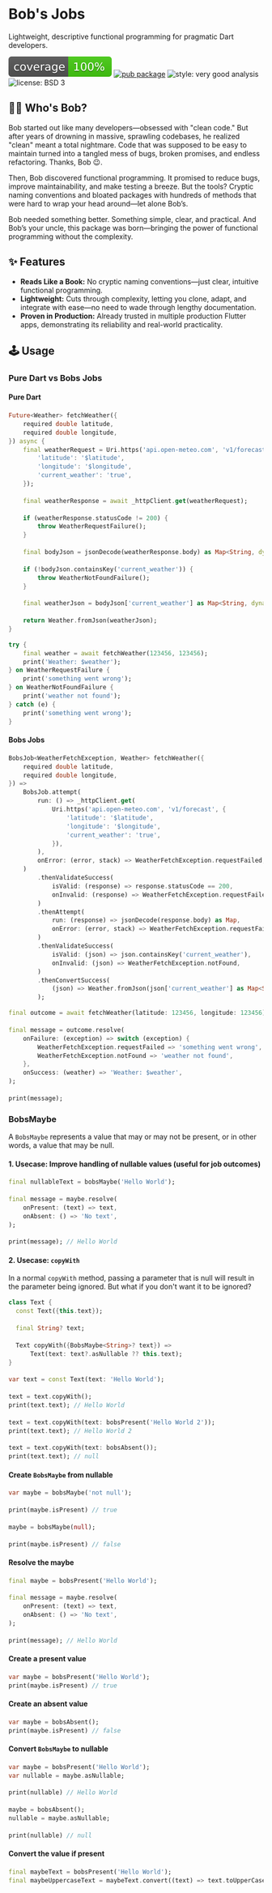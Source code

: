 # Bob's Jobs
Lightweight, descriptive functional programming for pragmatic Dart developers.

![coverage][coverage_badge]
[![pub package][pub_badge]][pub_link]
![style: very good analysis][very_good_analysis_badge]
![license: BSD 3][license_badge]


## 🧑‍💻 Who's Bob?

Bob started out like many developers—obsessed with "clean code." But after years of drowning in massive, sprawling codebases, he realized "clean" meant a total nightmare. Code that was supposed to be easy to maintain turned into a tangled mess of bugs, broken promises, and endless refactoring. Thanks, Bob 😉.

Then, Bob discovered functional programming. It promised to reduce bugs, improve maintainability, and make testing a breeze. But the tools? Cryptic naming conventions and bloated packages with hundreds of methods that were hard to wrap your head around—let alone Bob’s.

Bob needed something better. Something simple, clear, and practical. And Bob’s your uncle, this package was born—bringing the power of functional programming without the complexity.


## ✨ Features

- **Reads Like a Book:** No cryptic naming conventions—just clear, intuitive functional programming.
- **Lightweight:** Cuts through complexity, letting you clone, adapt, and integrate with ease—no need to wade through lengthy documentation.
- **Proven in Production:** Already trusted in multiple production Flutter apps, demonstrating its reliability and real-world practicality.



## 🕹️ Usage  

### Pure Dart vs Bobs Jobs

#### Pure Dart
``` dart
Future<Weather> fetchWeather({
    required double latitude,
    required double longitude,
}) async {
    final weatherRequest = Uri.https('api.open-meteo.com', 'v1/forecast', {
        'latitude': '$latitude',
        'longitude': '$longitude',
        'current_weather': 'true',
    });

    final weatherResponse = await _httpClient.get(weatherRequest);

    if (weatherResponse.statusCode != 200) {
        throw WeatherRequestFailure();
    }

    final bodyJson = jsonDecode(weatherResponse.body) as Map<String, dynamic>;

    if (!bodyJson.containsKey('current_weather')) {
        throw WeatherNotFoundFailure();
    }

    final weatherJson = bodyJson['current_weather'] as Map<String, dynamic>;

    return Weather.fromJson(weatherJson);
}
```
``` dart
try {
    final weather = await fetchWeather(123456, 123456);
    print('Weather: $weather');
} on WeatherRequestFailure {
    print('something went wrong');
} on WeatherNotFoundFailure {
    print('weather not found');
} catch (e) {
    print('something went wrong');
}
```

#### Bobs Jobs
``` dart
BobsJob<WeatherFetchException, Weather> fetchWeather({
    required double latitude,
    required double longitude,
}) =>
    BobsJob.attempt(
        run: () => _httpClient.get(
            Uri.https('api.open-meteo.com', 'v1/forecast', {
                'latitude': '$latitude',
                'longitude': '$longitude',
                'current_weather': 'true',
            }),
        ),
        onError: (error, stack) => WeatherFetchException.requestFailed,
    )
        .thenValidateSuccess(
            isValid: (response) => response.statusCode == 200,
            onInvalid: (response) => WeatherFetchException.requestFailed,
        )
        .thenAttempt(
            run: (response) => jsonDecode(response.body) as Map,
            onError: (error, stack) => WeatherFetchException.requestFailed,
        )
        .thenValidateSuccess(
            isValid: (json) => json.containsKey('current_weather'),
            onInvalid: (json) => WeatherFetchException.notFound,
        )
        .thenConvertSuccess(
            (json) => Weather.fromJson(json['current_weather'] as Map<String, dynamic>),
        );
```
``` dart
final outcome = await fetchWeather(latitude: 123456, longitude: 123456).run();

final message = outcome.resolve(
    onFailure: (exception) => switch (exception) {
        WeatherFetchException.requestFailed => 'something went wrong',
        WeatherFetchException.notFound => 'weather not found',
    },
    onSuccess: (weather) => 'Weather: $weather',
);

print(message);
```

### BobsMaybe

A `BobsMaybe` represents a value that may or may not be present, or in other words, a value that may be null.

#### 1. Usecase: Improve handling of nullable values (useful for job outcomes)
``` dart
final nullableText = bobsMaybe('Hello World');

final message = maybe.resolve(
    onPresent: (text) => text,
    onAbsent: () => 'No text',
);

print(message); // Hello World
```

#### 2. Usecase: `copyWith`

In a normal `copyWith` method, passing a parameter that is null will result in the parameter being ignored. But what if you don't want it to be ignored?
``` dart
class Text {
  const Text({this.text});

  final String? text;

  Text copyWith({BobsMaybe<String>? text}) =>
      Text(text: text?.asNullable ?? this.text);
}

var text = const Text(text: 'Hello World');

text = text.copyWith();
print(text.text); // Hello World

text = text.copyWith(text: bobsPresent('Hello World 2'));
print(text.text); // Hello World 2

text = text.copyWith(text: bobsAbsent());
print(text.text); // null
```

#### Create `BobsMaybe` from nullable
``` dart
var maybe = bobsMaybe('not null');

print(maybe.isPresent) // true

maybe = bobsMaybe(null);

print(maybe.isPresent) // false
```

#### Resolve the maybe
``` dart
final maybe = bobsPresent('Hello World');

final message = maybe.resolve(
    onPresent: (text) => text,
    onAbsent: () => 'No text',
);

print(message); // Hello World
```

#### Create a present value
``` dart
var maybe = bobsPresent('Hello World');
print(maybe.isPresent) // true
```

#### Create an absent value
``` dart
var maybe = bobsAbsent();
print(maybe.isPresent) // false
```

#### Convert `BobsMaybe` to nullable
``` dart
var maybe = bobsPresent('Hello World');
var nullable = maybe.asNullable;

print(nullable) // Hello World

maybe = bobsAbsent();
nullable = maybe.asNullable;

print(nullable) // null
```

#### Convert the value if present
``` dart
final maybeText = bobsPresent('Hello World');
final maybeUppercaseText = maybeText.convert((text) => text.toUpperCase());
```





[coverage_badge]: https://raw.githubusercontent.com/VeryGoodOpenSource/very_good_cli/main/coverage_badge.svg
[license_badge]: https://img.shields.io/badge/license-BSD3-blue.svg
[pub_badge]: https://img.shields.io/pub/v/bobs_jobs.svg
[pub_link]: https://pub.dartlang.org/packages/bobs_jobs
[very_good_analysis_badge]: https://img.shields.io/badge/style-very_good_analysis-B22C89.svg